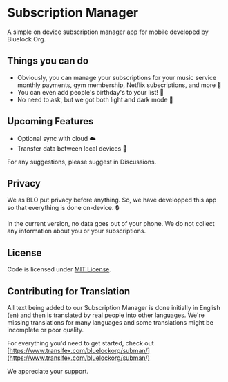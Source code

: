# Subscription Manager
<p align="left">
<!-- <a href="" rel="nofollow"><img src="./gh-assets/app-store-badge.png" alt="website" style="max-width:100%;"></a>
<a href="" rel="nofollow"><img src="./gh-assets/google-play-badge.png" alt="website" style="max-width:100%;"></a> -->
</p>
A simple on device subscription manager app for mobile developed by Bluelock Org.

## Things you can do
- Obviously, you can manage your subscriptions for your music service monthly payments, gym membership, Netflix subscriptions, and more 🎵 
- You can even add people's birthday's to your list! 🎉
- No need to ask, but we got both light and dark mode 🌙

## Upcoming Features
- Optional sync with cloud ☁️
- Transfer data between local devices 📲

For any suggestions, please suggest in Discussions.

## Privacy
We as BLO put privacy before anything. So, we have developped this app so that everything is done on-device. 🔒

In the current version, no data goes out of your phone. We do not collect any information about you or your subscriptions.

<!-- ## Legal Attribution
App Store and App Store logo are trademarks of Apple Inc., registered in the U.S. and other countries.

Google Play and the Google Play logo are trademarks of Google LLC. -->

## License
Code is licensed under [MIT License](./LICENSE).

## Contributing for Translation
All text being added to our Subscription Manager is done initially in English (en) and then is translated by real people into other languages. We're missing translations for many languages and some translations might be incomplete or poor quality.

For everything you'd need to get started, check out [https://www.transifex.com/bluelockorg/subman/](https://www.transifex.com/bluelockorg/subman/)

We appreciate your support.
